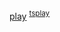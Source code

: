 [play](https://www.typescriptlang.org/play?#code/PQKhAIFgCh3CACAbAlgYwKYDsDOHwCCA4gAoAyAtAMwB0ADDHIqprvkQGIAilAjDVUbwoseMBgToAFwCeAB3wcs4ADwAVADTgASgD5wAXnAAKAB4AucGoCUh-dvABuSbIXgA6hgBOUw6oL6xgCGlgS2BvoqAEKBAEaWUeH6BE4wrvgAshgAFl5+KgEmIYRJqjEm8eCJdlWp0vL4agCuckj4KgASGEEAJlpqQShI+kYq2hqBaNkA9tN4XpZKql29Wkvqg0haerqlDs7QMGjTuL7NrfhGMJ0TJtmWHaXXmoFSljYw7y1ty-0j+jAAJBA4xAwFjW7GLwYY5eHreRbKG7gdaaHS6XZgywOCLgaGw+F5YzZWzGKS2IFA2xBHBWb7tDp-Oowc5tGjZbo9PzGAqQ4phGrRSGVRKhGpBam0zw+OqsjA0KSbbm8wL80pCuIJawJGqxSXgLK5ZnQOU0fHTOF+a6MqyvelfC6-W1PaAQwIAM0RTtR2wx1k+OhqkkBxjJ9NJ7ustgOkhgoHAAGUZgB3FBYADmtJA4kO0GOuGmbKQ03TJgA5AA-KvVmu1utl6wx6DxppYORBNAAazEknjWCCUhQADd8FJ6WITMYAN7gIJaWLgAC+pSCNDaGak2XAAGpwHqTFPigAiIKxNBH+eWXjLurxuRNaHgMeO7N0i5mmEWrnGOUmE9no9SV4KNJwlGpjH3XFV3XdNNx3PdozjCB70fZ8flfH9x2Mf9zyAkDQzA3EIJXNdsFgrdd33A47wfUdxww9sUDyXFGKJYJSmI8VSI3CiENJX9sNPXCTGAxDc3zHBC3lYtS1DadZ3nJcSJguDKNJQ9LBwi89yvZdG3AYBgHAAAWI4TkkosSxMU1zUtTDHUEgC8NJdjwMg-RoLI1S+McAyjNMvNzKktcrNDAStOc0COPc2duPI+C9X0wyTLMgtLNk4xWJqLKCOi5SvN4xLrKwiKRKjJL-N7CB0wwKQhyCJAe1zPsB2HOiXyM6cOV6TShO0xUhl06x2U5W9kNop96M68K+si+y2W6noxNSizpNCrrOV6gCtAGpAhpG3oKvALSVuCmTJxmpyyv4+kDqWo6TtzWNmwgDILUaKaXAaN82ioVQAHksAwfpk2mfpcgwDARlUcZJhmOYERRJFAeBpHVDUUG1iRNQIdRnZdhqfZJAks56T+q5XQIPlQhdDUKi1INXQAYUhNBLCZ-1oAdX7-C0KItCZ-4RGBaAQzBN0TFswkvV5NGhTlln0T9LFA1xKXvCKUl92MNAKVFqlZ1pOU-tl-nwEF41jY-AkrUpvmBbtC4qG5jATapqoHdp2GTE9OX3fWM31kV-HOexRmQTDJ2IxApsrZOS5edVGnBX5zUqnVFnJnZ7VCHFWUyYVUH8ippOShT4UGdxFRM5MNnzZzqJdXzp2FVx4vqbLqvU-p9PBRrnXs-Zmo0GNFs2w7bsMONv8giCQCTAAJlJI9jGsQCXJwKQvA4rAONMUpN68OLvOUXd97G8BW3bLsJ1DNDXdKe+-tDQ+d73g+t+P3jT-Afebqdmec9SRLz-KvdeF8ap1QarfaegkgGL2XmA-CVtNzQgwGJeMkD6qNQwpHX6j8ybFRbqgyGyDCFwPnsYEB2EkHLUCmlNaGVYEnngVQxBa98LGFfuBXe4Fz64kPl-eCP8-6+WSkeYyYDTrpUnHgh+NQn6Tm4URXhRF+H6EESpb+8E-5EJ5hQ4B7D14PUkWvaRjCLrkJYZQ6hK8OH-1+q3NBUYxFGTsUecxIUmFWNnjYoxZCW7xxcX5Y6vjPHnTCj41htjaF6NdoXaYwTkoL2ekAA) <sup>[tsplay](https://tsplay.dev/m3qQLw)</sup>
